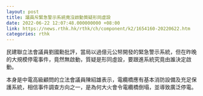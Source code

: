 ```yaml
---
layout: post
title: 議員斥緊急警示系統竟沒啟動質疑形同虛設　
date: 2022-06-22 12:07:48.000000000 +08:00
link: https://news.rthk.hk/rthk/ch/component/k2/1654160-20220622.htm
categories: rthk
---
```


民建聯立法會議員劉國勳批評，當局以過億元公帑開發的緊急警示系統，但在昨晚的大規模停電事件，竟然無啟動，質疑是形同虛設，要跟進系統究竟由誰決定啟動。

本身是中電高級顧問的立法會議員陳紹雄表示，電纜橋應有基本消防設備及充足保護系統，相信事件調查方向之一，是為何大火會令電纜橋倒塌，並導致廣泛停電。
